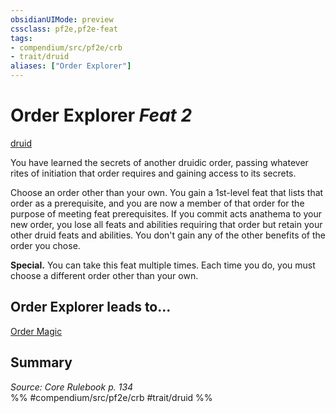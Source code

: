```yaml
---
obsidianUIMode: preview
cssclass: pf2e,pf2e-feat
tags:
- compendium/src/pf2e/crb
- trait/druid
aliases: ["Order Explorer"]
---
```

# Order Explorer  *Feat 2*  
[druid](/rules/traits/druid.md)  


You have learned the secrets of another druidic order, passing whatever rites of initiation that order requires and gaining access to its secrets.

Choose an order other than your own. You gain a 1st-level feat that lists that order as a prerequisite, and you are now a member of that order for the purpose of meeting feat prerequisites. If you commit acts anathema to your new order, you lose all feats and abilities requiring that order but retain your other druid feats and abilities. You don't gain any of the other benefits of the order you chose.

**Special.** You can take this feat multiple times. Each time you do, you must choose a different order other than your own.

## Order Explorer leads to...

[Order Magic](/compendium/feats/order-magic.md)

## Summary

*Source: Core Rulebook p. 134*  
%% #compendium/src/pf2e/crb #trait/druid %%